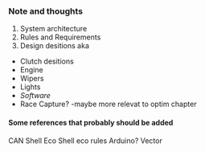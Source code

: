 ### Note and thoughts

1. System architecture
2. Rules and Requirements
3. Design desitions aka

* Clutch desitions
* Engine
* Wipers
* Lights
* *Software*
* Race Capture? -maybe more relevat to optim chapter

#### Some references that probably should be added
CAN
Shell Eco
Shell eco rules
Arduino?
Vector